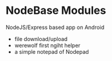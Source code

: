 # NodeBase Modules

NodeJS/Express based app on Android

- file download/upload
- werewolf first ngiht helper
- a simple notepad of Nodepad
